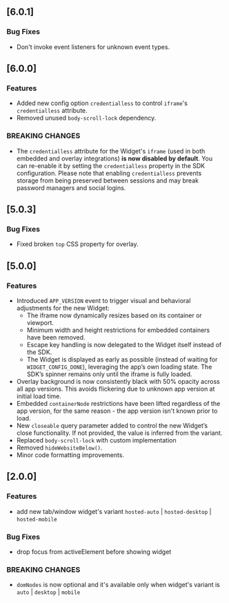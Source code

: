 ## [6.0.1]

### Bug Fixes

- Don't invoke event listeners for unknown event types.

## [6.0.0]

### Features

- Added new config option `credentialless` to control `iframe`'s `credentialless` attribute.
- Removed unused `body-scroll-lock` dependency.

### BREAKING CHANGES

- The `credentialless` attribute for the Widget's `iframe` (used in both embedded and overlay integrations) **is now disabled by default**. You can re-enable it by setting the `credentialless` property in the SDK configuration. Please note that enabling `credentialless` prevents storage from being preserved between sessions and may break password managers and social logins.

## [5.0.3]

### Bug Fixes

- Fixed broken `top` CSS property for overlay.

## [5.0.0]

### Features

- Introduced `APP_VERSION` event to trigger visual and behavioral adjustments for the new Widget:
  - The iframe now dynamically resizes based on its container or viewport.
  - Minimum width and height restrictions for embedded containers have been removed.
  - Escape key handling is now delegated to the Widget itself instead of the SDK.
  - The Widget is displayed as early as possible (instead of waiting for `WIDGET_CONFIG_DONE`), leveraging the app’s own loading state. The SDK’s spinner remains only until the iframe is fully loaded.
- Overlay background is now consistently black with 50% opacity across all app versions. This avoids flickering due to unknown app version at initial load time.
- Embedded `containerNode` restrictions have been lifted regardless of the app version, for the same reason - the app version isn't known prior to load.
- New `closeable` query parameter added to control the new Widget’s close functionality. If not provided, the value is inferred from the variant.
- Replaced `body-scroll-lock` with custom implementation
- Removed `hideWebsiteBelow()`.
- Minor code formatting improvements.

## [2.0.0]

### Features

- add new tab/window widget's variant `hosted-auto` | `hosted-desktop` | `hosted-mobile`

### Bug Fixes

- drop focus from activeElement before showing widget

### BREAKING CHANGES

- `domNodes` is now optional and it's available only when widget's variant is `auto` | `desktop` | `mobile`
